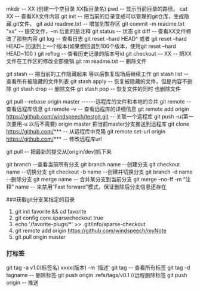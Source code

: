 mkdir -- XX (创建一个空目录 XX指目录名)
pwd -- 显示当前目录的路径。
cat XX -- 查看XX文件内容
git init -- 把当前的目录变成可以管理的git仓库，生成隐藏.git文件。
git add readme.txt -- 增加到暂存区
git commit -m readme.txt "xx" -- 提交文件，–m 后面的是注释
git status -- 状态
git diff -- 查看XX文件修改了那些内容
git log -- 查看日志
git reset  –hard HEAD^ 或者 git reset  –hard HEAD~ 回退到上一个版本(如果想回退到100个版本，使用git reset –hard HEAD~100 )
git reflog -- 查看历史记录的版本号id
git checkout — XX -- 把XX文件在工作区的修改全部撤销
git rm readme.txt -- 删除文件

git stash -- 把当前的工作隐藏起来 等以后恢复现场后继续工作
git stash list -- 查看所有被隐藏的文件列表
git stash apply -- 恢复被隐藏的文件，但是内容不删除
git stash drop -- 删除文件
git stash pop -- 恢复文件的同时 也删除文件

git pull --rebase origin master   ------远程库的文件和本地的合并
git remote -- 查看远程库信息
git remote –v -- 查看远程库的详细信息
git remote add origin https://github.com/windspeech/testgit.git -- 关联一个远程库
git push –u(第一次要用-u 以后不需要) origin master 把当前master分支推送到远程库
git clone https://github.com/*** -- 从远程库中克隆
git remote set-url origin https://github.com/*** -- 修改远程库url

git pull -- 把最新的提交从[origin/dev]抓下来

git branch --查看当前所有分支
git branch name --创建分支
git checkout name --切换分支
git checkout -b name --创建并切换分支
git branch -d name --删除分支
git merge name -- 合并某分支到当前分支
git merge –no-ff  -m “注释” name -- 来禁用”Fast forward”模式，保证删除后分支信息还存在

###获取git分支某指定的目录
1. git init favorite && cd favorite
2. git config core.sparsecheckout true
3. echo '/favorite-plugs/*' >> .git/info/sparse-checkout
4. git remote add origin https://github.com/windspeech/myNote
5. git pull origin master

### 打标签
git tag -a v1.0(标签名) xxxx(版本) -m '描述'
git tag -- 查看所有标签
git tag -d tagname -- 删除标签
git push origin :refs/tags/v0.1 //远程删除标签
git push origin <tagname> -- 推送

